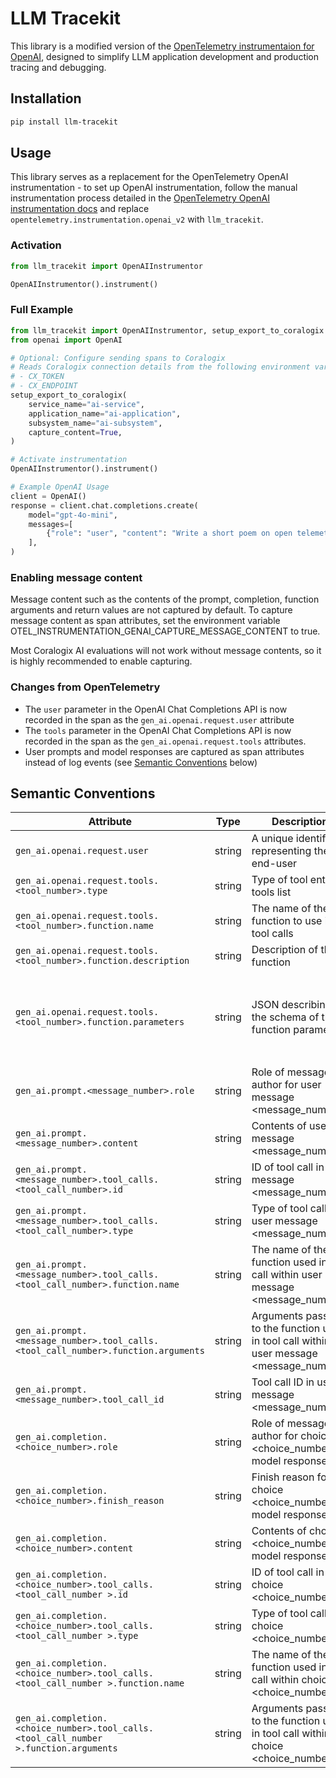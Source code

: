 # LLM Tracekit
This library is a modified version of the [OpenTelemetry instrumentaion for OpenAI](https://github.com/open-telemetry/opentelemetry-python-contrib/tree/main/instrumentation-genai/opentelemetry-instrumentation-openai-v2), designed to simplify LLM application development and production tracing and debugging.

## Installation
```bash
pip install llm-tracekit
```

## Usage
This library serves as a replacement for the OpenTelemetry OpenAI instrumentation - to set up OpenAI instrumentation, follow the manual instrumentation process detailed in the [OpenTelemetry OpenAI instrumentation docs](https://github.com/open-telemetry/opentelemetry-python-contrib/tree/main/instrumentation-genai/opentelemetry-instrumentation-openai-v2#usage) and replace `opentelemetry.instrumentation.openai_v2` with `llm_tracekit`.

### Activation
```python
from llm_tracekit import OpenAIInstrumentor

OpenAIInstrumentor().instrument()
```

### Full Example
```python
from llm_tracekit import OpenAIInstrumentor, setup_export_to_coralogix
from openai import OpenAI

# Optional: Configure sending spans to Coralogix
# Reads Coralogix connection details from the following environment variables:
# - CX_TOKEN
# - CX_ENDPOINT
setup_export_to_coralogix(
    service_name="ai-service",
    application_name="ai-application",
    subsystem_name="ai-subsystem",
    capture_content=True,
)

# Activate instrumentation
OpenAIInstrumentor().instrument()

# Example OpenAI Usage
client = OpenAI()
response = client.chat.completions.create(
    model="gpt-4o-mini",
    messages=[
        {"role": "user", "content": "Write a short poem on open telemetry."},
    ],
)
```

### Enabling message content
Message content such as the contents of the prompt, completion, function arguments and return values are not captured by default. To capture message content as span attributes, set the environment variable OTEL_INSTRUMENTATION_GENAI_CAPTURE_MESSAGE_CONTENT to true.

Most Coralogix AI evaluations will not work without message contents, so it is highly recommended to enable capturing.

### Changes from OpenTelemetry
* The `user` parameter in the OpenAI Chat Completions API is now recorded in the span as the `gen_ai.openai.request.user` attribute
* The `tools` parameter in the OpenAI Chat Completions API is now recorded in the span as the `gen_ai.openai.request.tools` attributes.
* User prompts and model responses are captured as span attributes instead of log events (see [Semantic Conventions](#semantic-conventions) below)

## Semantic Conventions
| Attribute | Type | Description | Examples
| --------- | ---- | ----------- | --------
| `gen_ai.openai.request.user` | string | A unique identifier representing the end-user | `user@company.com`
| `gen_ai.openai.request.tools.<tool_number>.type` | string | Type of tool entry in tools list | `function`
| `gen_ai.openai.request.tools.<tool_number>.function.name` | string | The name of the function to use in tool calls | `get_current_weather`
| `gen_ai.openai.request.tools.<tool_number>.function.description` | string | Description of the function | `Get the current weather in a given location`
| `gen_ai.openai.request.tools.<tool_number>.function.parameters` | string | JSON describing the schema of the function parameters | `{"type": "object", "properties": {"location": {"type": "string", "description": "The city and state, e.g. San Francisco, CA"}, "unit": {"type": "string", "enum": ["celsius", "fahrenheit"]}}, "required": ["location"]}`
| `gen_ai.prompt.<message_number>.role` | string | Role of message author for user message <message_number> | `system`, `user`, `assistant`, `tool`
| `gen_ai.prompt.<message_number>.content` | string | Contents of user message <message_number> | `What's the weather in Paris?`
| `gen_ai.prompt.<message_number>.tool_calls.<tool_call_number>.id` | string | ID of tool call in user message <message_number> | `call_O8NOz8VlxosSASEsOY7LDUcP`
| `gen_ai.prompt.<message_number>.tool_calls.<tool_call_number>.type` | string | Type of tool call in user message <message_number> | `function`
| `gen_ai.prompt.<message_number>.tool_calls.<tool_call_number>.function.name` | string | The name of the function used in tool call within user message  <message_number> | `get_current_weather`
| `gen_ai.prompt.<message_number>.tool_calls.<tool_call_number>.function.arguments` | string | Arguments passed to the function used in tool call within user message <message_number> | `{"location": "Seattle, WA"}`
| `gen_ai.prompt.<message_number>.tool_call_id` | string | Tool call ID in user message <message_number> | `call_mszuSIzqtI65i1wAUOE8w5H4`
| `gen_ai.completion.<choice_number>.role` | string | Role of message author for choice <choice_number>  in model response | `assistant`
| `gen_ai.completion.<choice_number>.finish_reason` | string | Finish reason for choice <choice_number>  in model response | `stop`, `tool_calls`, `error`
| `gen_ai.completion.<choice_number>.content` | string | Contents of choice <choice_number>  in model response | `The weather in Paris is rainy and overcast, with temperatures around 57°F`
| `gen_ai.completion.<choice_number>.tool_calls.<tool_call_number >.id` | string | ID of tool call in choice <choice_number>  | `call_O8NOz8VlxosSASEsOY7LDUcP`
| `gen_ai.completion.<choice_number>.tool_calls.<tool_call_number >.type` | string | Type of tool call in choice <choice_number>  | `function`
| `gen_ai.completion.<choice_number>.tool_calls.<tool_call_number >.function.name` | string | The name of the function used in tool call  within choice <choice_number> | `get_current_weather`
| `gen_ai.completion.<choice_number>.tool_calls.<tool_call_number >.function.arguments` | string | Arguments passed to the function used in tool call within choice <choice_number> | `{"location": "Seattle, WA"}`
